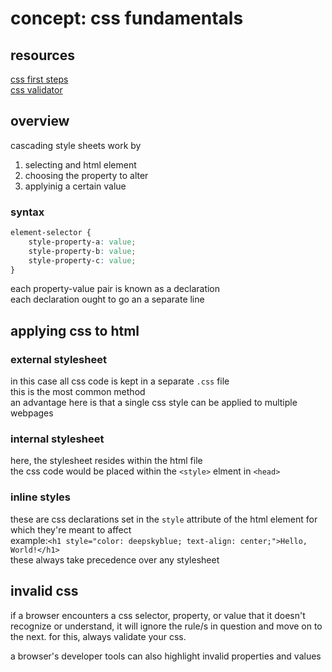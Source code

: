 # concept: css fundamentals
## resources
[css first steps](https://developer.mozilla.org/en-US/docs/Learn/CSS/First_steps)\
[css validator](https://jigsaw.w3.org/css-validator/#validate_by_input)

## overview 
cascading style sheets work by 
1. selecting and html element
2. choosing the property to alter
3. applyinig a certain value

### syntax
```css
element-selector {
	style-property-a: value;
	style-property-b: value;
	style-property-c: value;
}
```

each property-value pair is known as a declaration\
each declaration ought to go an a separate line

## applying css to html
### external stylesheet
in this case all css code is kept in a separate `.css` file\
this is the most common method\
an advantage here is that a single css style can be applied to multiple webpages

### internal stylesheet
here, the stylesheet resides within the html file\
the css code would be placed within the `<style>` elment in `<head>`

### inline styles
these are css declarations set in the `style` attribute of the html element for which they're meant to affect\
example:`<h1 style="color: deepskyblue; text-align: center;">Hello, World!</h1>`\
these always take precedence over any stylesheet

## invalid css
if a browser encounters a css selector, property, or value that it doesn't recognize or understand, it will ignore the rule/s in question and move on to the next. for this, always validate your css.

a browser's developer tools can also highlight invalid properties and values

